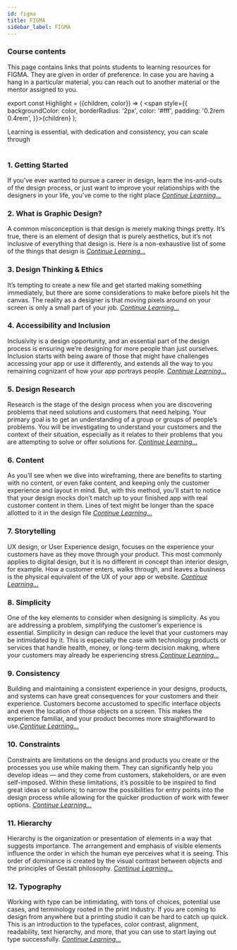 ```yaml
---
id: figma
title: FIGMA
sidebar_label: FIGMA
---
```


### Course contents

This page contains links that points students to learning resources for FIGMA. They are given in order of preference. In case you are having a hang in a particular material, you can reach out to another material or the mentor assigned to you.

export const Highlight = ({children, color}) => ( <span style={{
      backgroundColor: color,
      borderRadius: '2px',
      color: '#fff',
      padding: '0.2rem 0.4rem',
    }}>{children}</span> );

<Highlight color="#25c2a0">Learning is essential, with dedication and consistency, you can scale through</Highlight>
<br /><br />

### 1. **Getting Started**

If you’ve ever wanted to pursue a career in design, learn the ins-and-outs of the design process, or just want to improve your relationships with the designers in your life, you’ve come to the right place [_Continue Learning..._](https://www.figma.com/resources/learn-design/getting-started/)


### 2. **What is Graphic Design?**

A common misconception is that design is merely making things pretty. It’s true, there is an element of design that is purely aesthetics, but it’s not inclusive of everything that design is. Here is a non-exhaustive list of some of the things that design is [_Continue Learning..._](https://www.figma.com/resources/learn-design/what-is-design/)

### 3. **Design Thinking & Ethics**

It’s tempting to create a new file and get started making something immediately, but there are some considerations to make before pixels hit the canvas. The reality as a designer is that moving pixels around on your screen is only a small part of your job. [_Continue Learning..._](https://www.figma.com/resources/learn-design/ethics/)

### 4. **Accessibility and Inclusion**

Inclusivity is a design opportunity, and an essential part of the design process is ensuring we’re designing for more people than just ourselves. Inclusion starts with being aware of those that might have challenges accessing your app or use it differently, and extends all the way to you remaining cognizant of how your app portrays people. [_Continue Learning..._](https://www.figma.com/resources/learn-design/inclusion/)

### 5. **Design Research**

Research is the stage of the design process when you are discovering problems that need solutions and customers that need helping. Your primary goal is to get an understanding of a group or groups of people’s problems. You will be investigating to understand your customers and the context of their situation, especially as it relates to their problems that you are attempting to solve or offer solutions for. [_Continue Learning..._](https://www.figma.com/resources/learn-design/research/)

### 6. **Content**

As you’ll see when we dive into wireframing, there are benefits to starting with no content, or even fake content, and keeping only the customer experience and layout in mind. But, with this method, you’ll start to notice that your design mocks don’t match up to your finished app with real customer content in them. Lines of text might be longer than the space allotted to it in the design file [_Continue Learning..._](https://www.figma.com/resources/learn-design/content/)

### 7. **Storytelling**

UX design, or User Experience design, focuses on the experience your customers have as they move through your product. This most commonly applies to digital design, but it is no different in concept than interior design, for example. How a customer enters, walks through, and leaves a business is the physical equivalent of the UX of your app or website. [_Continue Learning..._](https://www.figma.com/resources/learn-design/storytelling/)

### 8. **Simplicity**

One of the key elements to consider when designing is simplicity. As you are addressing a problem, simplifying the customer’s experience is essential. Simplicity in design can reduce the level that your customers may be intimidated by it. This is especially the case with technology products or services that handle health, money, or long-term decision making, where your customers may already be experiencing stress.[_Continue Learning..._](https://www.figma.com/resources/learn-design/simplicity/)

### 9. **Consistency**

Building and maintaining a consistent experience in your designs, products, and systems can have great consequences for your customers and their experience. Customers become accustomed to specific interface objects and even the location of those objects on a screen. This makes the experience familiar, and your product becomes more straightforward to use.[_Continue Learning..._](https://www.figma.com/resources/learn-design/consistency/)

### 10. **Constraints**

Constraints are limitations on the designs and products you create or the processes you use while making them. They can significantly help you develop ideas — and they come from customers, stakeholders, or are even self-imposed. Within these limitations, it’s possible to be inspired to find great ideas or solutions; to narrow the possibilities for entry points into the design process while allowing for the quicker production of work with fewer options. [_Continue Learning..._](https://www.figma.com/resources/learn-design/constraints/)

### 11. **Hierarchy**

Hierarchy is the organization or presentation of elements in a way that suggests importance. The arrangement and emphasis of visible elements influence the order in which the human eye perceives what it is seeing. This order of dominance is created by the visual contrast between objects and the principles of Gestalt philosophy. [_Continue Learning..._](https://www.figma.com/resources/learn-design/hierarchy/)

### 12. **Typography**

Working with type can be intimidating, with tons of choices, potential use cases, and terminology rooted in the print industry. If you are coming to design from anywhere but a printing studio it can be hard to catch up quick. This is an introduction to the typefaces, color contrast, alignment, readability, text hierarchy, and more, that you can use to start laying out type successfully. [_Continue Learning..._](https://www.figma.com/resources/learn-design/typography/)
